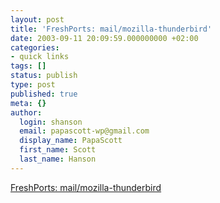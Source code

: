 ```yaml
---
layout: post
title: 'FreshPorts: mail/mozilla-thunderbird'
date: 2003-09-11 20:09:59.000000000 +02:00
categories:
- quick links
tags: []
status: publish
type: post
published: true
meta: {}
author:
  login: shanson
  email: papascott-wp@gmail.com
  display_name: PapaScott
  first_name: Scott
  last_name: Hanson
---
```

<p><a title="Finally, thunderbird for FreeBSD is here" href="http://www.freshports.org/mail/mozilla-thunderbird/">FreshPorts: mail/mozilla-thunderbird</a></p>
